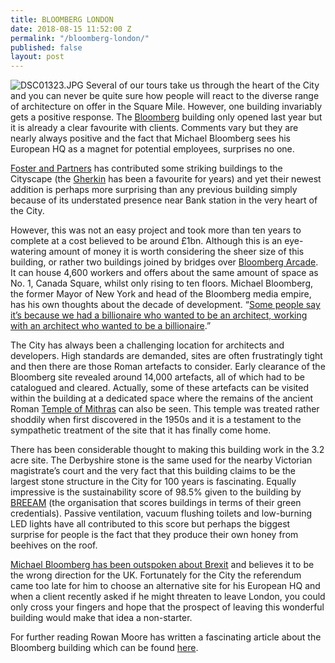 ```yaml
---
title: BLOOMBERG LONDON
date: 2018-08-15 11:52:00 Z
permalink: "/bloomberg-london/"
published: false
layout: post
---
```


![DSC01323.JPG](/uploads/DSC01323.JPG)
Several of our tours take us through the heart of the City and you can never be quite sure how people will react to the diverse range of architecture on offer in the Square Mile.  However, one building invariably gets a positive response.  The [Bloomberg](https://www.bloomberg.com/europe) building only opened last year but it is already a clear favourite with clients.  Comments vary but they are nearly always positive and the fact that Michael Bloomberg sees his European HQ as a magnet for potential employees, surprises no one. 

 

[Foster and Partners](https://www.fosterandpartners.com/) has contributed some striking buildings to the Cityscape (the [Gherkin](http://www.thegherkinlondon.com/) has been a favourite for years) and yet their newest addition is perhaps more surprising than any previous building simply because of its understated presence near Bank station in the very heart of the City. 

 

However, this was not an easy project and took more than ten years to complete at a cost believed to be around £1bn.  Although this is an eye-watering amount of money it is worth considering the sheer size of this building, or rather two buildings joined by bridges over [Bloomberg Arcade](https://www.bloomberg.com/company/announcements/bloomberg-arcade/).  It can house 4,600 workers and offers about the same amount of space as No. 1, Canada Square, whilst only rising to ten floors.  Michael Bloomberg, the former Mayor of New York and head of the Bloomberg media empire, has his own thoughts about the decade of development.  “[Some people say it’s because we had a billionaire who wanted to be an architect, working with an architect who wanted to be a billionaire](http://www.bbc.com/capital/story/20171031-is-lord-fosters-new-creation-the-ultimate-office-building).” 

 

The City has always been a challenging location for architects and developers.  High standards are demanded, sites are often frustratingly tight and then there are those Roman artefacts to consider.  Early clearance of the Bloomberg site revealed around 14,000 artefacts, all of which had to be catalogued and cleared.  Actually, some of these artefacts can be visited within the building at a dedicated space where the remains of the ancient Roman [Temple of Mithras](https://www.theguardian.com/science/2017/nov/08/reconstructed-roman-temple-mithras-opens-public-bloomberg-hq) can also be seen.  This temple was treated rather shoddily when first discovered in the 1950s and it is a testament to the sympathetic treatment of the site that it has finally come home. 

 

There has been considerable thought to making this building work in the 3.2 acre site.  The Derbyshire stone is the same used for the nearby Victorian magistrate’s court and the very fact that this building claims to be the largest stone structure in the City for 100 years is fascinating.  Equally impressive is the sustainability score of 98.5% given to the building by [BREEAM](https://www.breeam.com/) (the organisation that scores buildings in terms of their green credentials).  Passive ventilation, vacuum flushing toilets and low-burning LED lights have all contributed to this score but perhaps the biggest surprise for people is the fact that they produce their own honey from beehives on the roof. 

 

[Michael Bloomberg has been outspoken about Brexit](https://www.theguardian.com/us-news/video/2017/oct/25/michael-bloomberg-on-brexit-stupidest-thing-any-country-has-done-besides-trump-video) and believes it to be the wrong direction for the UK.  Fortunately for the City the referendum came too late for him to choose an alternative site for his European HQ and when a client recently asked if he might threaten to leave London, you could only cross your fingers and hope that the prospect of leaving this wonderful building would make that idea a non-starter. 

 

For further reading Rowan Moore has written a fascinating article about the Bloomberg building which can be found [here](https://www.theguardian.com/artanddesign/2017/oct/29/bloomberg-hq-city-of-london-norman-foster-review). 
